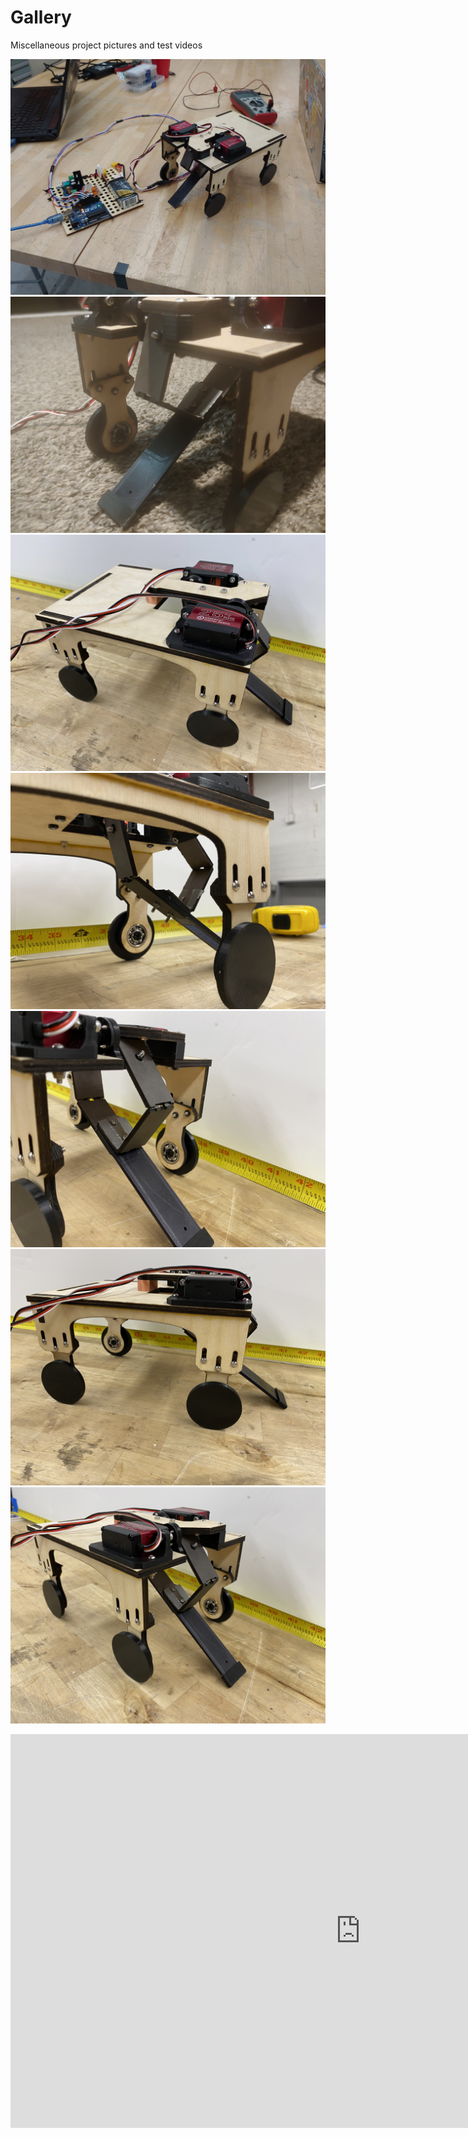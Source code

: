 # Gallery

Miscellaneous project pictures and test videos

![image1](/Photos/20220424_180313.jpg)
![image2](/Photos/20220426_230324.jpg)
![image3](/Photos/IMG_6103.jpg)
![image4](/Photos/IMG_6105.jpg)
![image5](/Photos/IMG_6107.jpg)
![image6](/Photos/IMG_6109.jpg)
![image7](/Photos/IMG_6110.jpg)
<iframe width="1120" height="630" src="https://www.youtube.com/embed/GJlyZIbQF5M" title="YouTube video player" frameborder="0" allow="accelerometer; autoplay; clipboard-write; encrypted-media; gyroscope; picture-in-picture" allowfullscreen></iframe>
